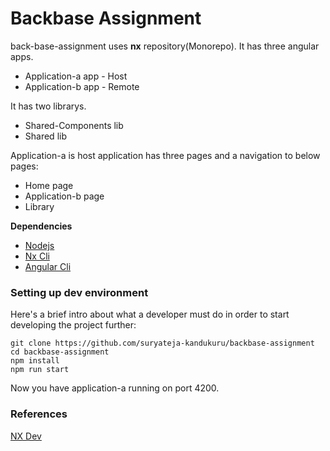 # Backbase Assignment

back-base-assignment uses **nx** repository(Monorepo). It has three angular apps.

- Application-a app - Host
- Application-b app - Remote

It has two librarys.

- Shared-Components lib
- Shared lib

Application-a is host application  has three pages and a navigation to below pages:
- Home page
- Application-b page
- Library 

**Dependencies**

- [Nodejs](https://nodejs.org/en/download/)
- [Nx Cli](https://www.npmjs.com/package/@nrwl/cli)
- [Angular Cli](https://www.npmjs.com/package/@angular/cli)


### Setting up dev environment
Here's a brief intro about what a developer must do in order to start developing the project further:


    git clone https://github.com/suryateja-kandukuru/backbase-assignment
    cd backbase-assignment
    npm install
    npm run start

Now you have application-a running on port 4200.

### References

[NX Dev](https://nx.dev/)
